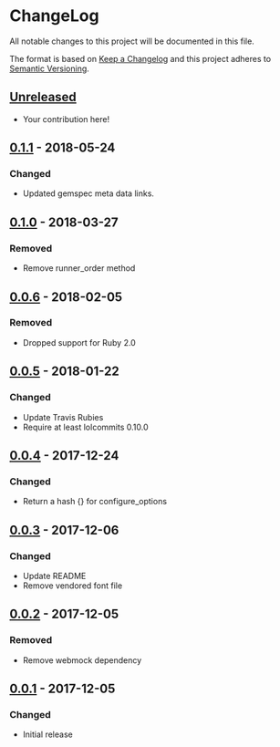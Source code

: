 # ChangeLog

All notable changes to this project will be documented in this file.

The format is based on [Keep a Changelog][KeepAChangelog] and this project
adheres to [Semantic Versioning][Semver].

## [Unreleased]

- Your contribution here!

## [0.1.1] - 2018-05-24
### Changed
- Updated gemspec meta data links.

## [0.1.0] - 2018-03-27
### Removed
- Remove runner_order method

## [0.0.6] - 2018-02-05
### Removed
- Dropped support for Ruby 2.0

## [0.0.5] - 2018-01-22
### Changed
- Update Travis Rubies
- Require at least lolcommits 0.10.0

## [0.0.4] - 2017-12-24
### Changed
- Return a hash {} for configure_options

## [0.0.3] - 2017-12-06
### Changed
- Update README
- Remove vendored font file

## [0.0.2] - 2017-12-05
### Removed
- Remove webmock dependency

## [0.0.1] - 2017-12-05
### Changed
- Initial release

[Unreleased]: https://github.com/lolcommits/lolcommits-term_output/compare/v0.1.1...HEAD
[0.1.1]: https://github.com/lolcommits/lolcommits-term_output/compare/v0.1.0...v0.1.1
[0.1.0]: https://github.com/lolcommits/lolcommits-term_output/compare/v0.0.6...v0.1.0
[0.0.6]: https://github.com/lolcommits/lolcommits-term_output/compare/v0.0.5...v0.0.6
[0.0.5]: https://github.com/lolcommits/lolcommits-term_output/compare/v0.0.4...v0.0.5
[0.0.4]: https://github.com/lolcommits/lolcommits-term_output/compare/v0.0.3...v0.0.4
[0.0.3]: https://github.com/lolcommits/lolcommits-term_output/compare/v0.0.2...v0.0.3
[0.0.2]: https://github.com/lolcommits/lolcommits-term_output/compare/v0.0.1...v0.0.2
[0.0.1]: https://github.com/lolcommits/lolcommits-term_output/compare/0251ee8...v0.0.1
[KeepAChangelog]: http://keepachangelog.com/en/1.0.0/
[Semver]: http://semver.org/spec/v2.0.0.html
